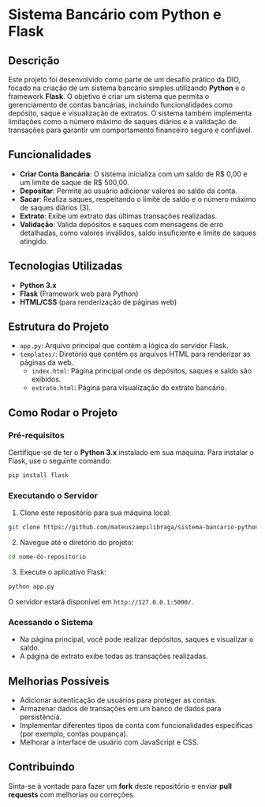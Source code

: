 # Sistema Bancário com Python e Flask

## Descrição

Este projeto foi desenvolvido como parte de um desafio prático da DIO, focado na criação de um sistema bancário simples utilizando **Python** e o framework **Flask**. O objetivo é criar um sistema que permita o gerenciamento de contas bancárias, incluindo funcionalidades como depósito, saque e visualização de extratos. O sistema também implementa limitações como o número máximo de saques diários e a validação de transações para garantir um comportamento financeiro seguro e confiável.

## Funcionalidades

- **Criar Conta Bancária**: O sistema inicializa com um saldo de R$ 0,00 e um limite de saque de R$ 500,00.
- **Depositar**: Permite ao usuário adicionar valores ao saldo da conta.
- **Sacar**: Realiza saques, respeitando o limite de saldo e o número máximo de saques diários (3).
- **Extrato**: Exibe um extrato das últimas transações realizadas.
- **Validação**: Valida depósitos e saques com mensagens de erro detalhadas, como valores inválidos, saldo insuficiente e limite de saques atingido.

## Tecnologias Utilizadas

- **Python 3.x**
- **Flask** (Framework web para Python)
- **HTML/CSS** (para renderização de páginas web)

## Estrutura do Projeto

- `app.py`: Arquivo principal que contém a lógica do servidor Flask.
- `templates/`: Diretório que contém os arquivos HTML para renderizar as páginas da web.
  - `index.html`: Página principal onde os depósitos, saques e saldo são exibidos.
  - `extrato.html`: Página para visualização do extrato bancário.
  
## Como Rodar o Projeto

### Pré-requisitos

Certifique-se de ter o **Python 3.x** instalado em sua máquina. Para instalar o Flask, use o seguinte comando:

```bash
pip install flask
```

### Executando o Servidor

1. Clone este repositório para sua máquina local:

```bash
git clone https://github.com/mateuszampilibraga/sistema-bancario-python.git
```

2. Navegue até o diretório do projeto:

```bash
cd nome-do-repositorio
```

3. Execute o aplicativo Flask:

```bash
python app.py
```

O servidor estará disponível em `http://127.0.0.1:5000/`.

### Acessando o Sistema

- Na página principal, você pode realizar depósitos, saques e visualizar o saldo.
- A página de extrato exibe todas as transações realizadas.

## Melhorias Possíveis

- Adicionar autenticação de usuários para proteger as contas.
- Armazenar dados de transações em um banco de dados para persistência.
- Implementar diferentes tipos de conta com funcionalidades específicas (por exemplo, contas poupança).
- Melhorar a interface de usuário com JavaScript e CSS.

## Contribuindo

Sinta-se à vontade para fazer um **fork** deste repositório e enviar **pull requests** com melhorias ou correções.
